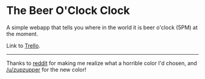 # The Beer O'Clock Clock

A simple webapp that tells you where in the world it is beer o'clock (5PM) at the moment.

Link to [Trello](https://trello.com/b/8eTt2jOo/the-beer-o-clock-clock).

---

Thanks to [reddit](https://www.reddit.com/r/Homebrewing/comments/67n9tl/was_bored_during_my_travels_so_i_made_a_beer/) for making me realize what a horrible color I'd chosen, and [/u/zupzupper](https://www.reddit.com/user/zupzupper) for the new color!
